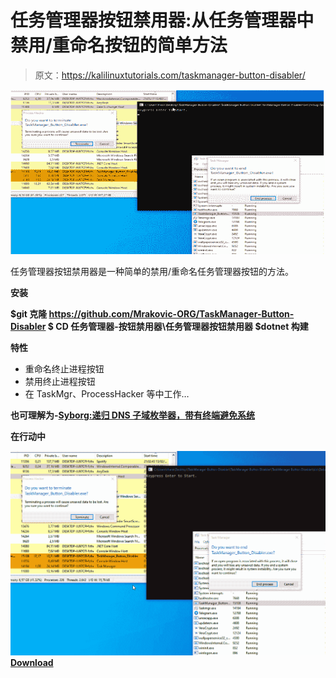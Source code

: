 # 任务管理器按钮禁用器:从任务管理器中禁用/重命名按钮的简单方法

> 原文：<https://kalilinuxtutorials.com/taskmanager-button-disabler/>

[![TaskManager Button Disabler : Simple Way To Disable/Rename Buttons From A Task Manager](img/c467b921b3b9ed6e0793f2b571dea187.png "TaskManager Button Disabler : Simple Way To Disable/Rename Buttons From A Task Manager")](https://1.bp.blogspot.com/-suKECDofoJo/XlCejVByc7I/AAAAAAAAFEo/2Bd2ge74vxQcHIIVGC8Bu9P2dr8THzjTACLcBGAsYHQ/s1600/Taskmanager%25281%2529.png)

任务管理器按钮禁用器是一种简单的禁用/重命名任务管理器按钮的方法。

**安装**

**$git 克隆 https://github.com/Mrakovic-ORG/TaskManager-Button-Disabler
$ CD 任务管理器-按钮禁用器\任务管理器按钮禁用器
$dotnet 构建**

**特性**

*   重命名终止进程按钮
*   禁用终止进程按钮
*   在 TaskMgr、ProcessHacker 等中工作…

**也可理解为-[Syborg:递归 DNS 子域枚举器，带有终端避免系统](https://kalilinuxtutorials.com/syborg/)**

**在行动中**

![](img/252bda9b71f50901c1c94183e16f727b.png)[**Download**](https://github.com/Mrakovic-ORG/TaskManager-Button-Disabler)